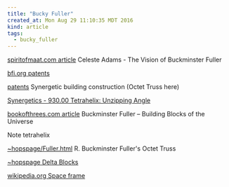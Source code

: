 ```yaml
---
title: "Bucky Fuller"
created_at: Mon Aug 29 11:10:35 MDT 2016
kind: article
tags:
  - bucky_fuller
---
```


<a href="http://spiritofmaat.com/archive/apr2/bucky.htm" target="_blank">spiritofmaat.com article</a>
Celeste Adams - The Vision of Buckminster Fuller

<a href="http://www.bfi.org/about-fuller/bibliography/patents" target="_blank">bfi.org patents</a>

<a href="http://www.google.com/patents/US2986241?dq=2986241" target="_blank">patents</a>
Synergetic building construction (Octet Truss here)

<a href="http://www.rwgrayprojects.com/synergetics/s09/p3000.html" target="_blank">Synergetics - 930.00 Tetrahelix: Unzipping Angle</a>

<a href="http://bookofthrees.com/buckminster-fuller-building-blocks/" target="_blank">bookofthrees.com article</a>
Buckminster Fuller – Building Blocks of the Universe

Note tetrahelix

<a href="http://63.235.184.36/~hopspage/Fuller.html" target="_blank">~hopspage/Fuller.html</a>
R. Buckminster Fuller's Octet Truss

<a href="http://63.235.184.36/~hopspage/Index.html" target="_blank">~hopspage Delta Blocks</a>

<a href="https://en.wikipedia.org/wiki/Space_frame" target="_blank">wikipedia.org Space frame</a>


<!--
html boilerplate
<a href="" target="_blank"></a>
<a name=""></a>
<img src="" width="400px">
<ul>
  <li></li>
</ul>
<pre>
</pre>
<pre><code>
</code></pre>
-->
